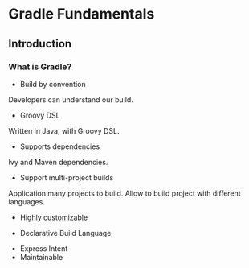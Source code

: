 # Gradle Fundamentals

## Introduction

### What is Gradle?

* Build by convention

Developers can understand our build.

* Groovy DSL

Written in Java, with Groovy DSL.

* Supports dependencies

Ivy and Maven dependencies.

* Support multi-project builds

Application many projects to build.
Allow to build project with different languages.

* Highly customizable

* Declarative Build Language

- Express Intent
- Maintainable
